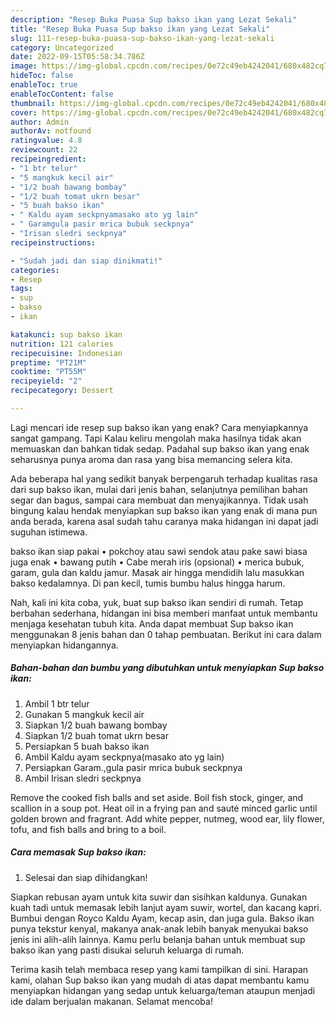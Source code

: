 ```yaml
---
description: "Resep Buka Puasa Sup bakso ikan yang Lezat Sekali"
title: "Resep Buka Puasa Sup bakso ikan yang Lezat Sekali"
slug: 111-resep-buka-puasa-sup-bakso-ikan-yang-lezat-sekali
category: Uncategorized
date: 2022-09-15T05:58:34.786Z
image: https://img-global.cpcdn.com/recipes/0e72c49eb4242041/680x482cq70/sup-bakso-ikan-foto-resep-utama.jpg
hideToc: false
enableToc: true
enableTocContent: false
thumbnail: https://img-global.cpcdn.com/recipes/0e72c49eb4242041/680x482cq70/sup-bakso-ikan-foto-resep-utama.jpg
cover: https://img-global.cpcdn.com/recipes/0e72c49eb4242041/680x482cq70/sup-bakso-ikan-foto-resep-utama.jpg
author: Admin
authorAv: notfound
ratingvalue: 4.8
reviewcount: 22
recipeingredient:
- "1 btr telur"
- "5 mangkuk kecil air"
- "1/2 buah bawang bombay"
- "1/2 buah tomat ukrn besar"
- "5 buah bakso ikan"
- " Kaldu ayam seckpnyamasako ato yg lain"
- " Garamgula pasir mrica bubuk seckpnya"
- "Irisan sledri seckpnya"
recipeinstructions:

- "Sudah jadi dan siap dinikmati!"
categories:
- Resep
tags:
- sup
- bakso
- ikan

katakunci: sup bakso ikan 
nutrition: 121 calories
recipecuisine: Indonesian
preptime: "PT21M"
cooktime: "PT55M"
recipeyield: "2"
recipecategory: Dessert

---
```



Lagi mencari ide resep sup bakso ikan yang enak? Cara menyiapkannya sangat gampang. Tapi Kalau keliru mengolah maka hasilnya tidak akan memuaskan dan bahkan tidak sedap. Padahal sup bakso ikan yang enak seharusnya punya aroma dan rasa yang bisa memancing selera kita.


Ada beberapa hal yang sedikit banyak berpengaruh terhadap kualitas rasa dari sup bakso ikan, mulai dari jenis bahan, selanjutnya pemilihan bahan segar dan bagus, sampai cara membuat dan menyajikannya. Tidak usah bingung kalau hendak menyiapkan sup bakso ikan yang enak di mana pun anda berada, karena asal sudah tahu caranya maka hidangan ini dapat jadi suguhan istimewa.

bakso ikan siap pakai • pokchoy atau sawi sendok atau pake sawi biasa juga enak • bawang putih • Cabe merah iris (opsional) • merica bubuk, garam, gula dan kaldu jamur. Masak air hingga mendidih lalu masukkan bakso kedalamnya. Di pan kecil, tumis bumbu halus hingga harum.


Nah, kali ini kita coba, yuk, buat sup bakso ikan sendiri di rumah. Tetap berbahan sederhana, hidangan ini bisa memberi manfaat untuk membantu menjaga kesehatan tubuh kita. Anda dapat membuat Sup bakso ikan menggunakan 8 jenis bahan dan 0 tahap pembuatan. Berikut ini cara dalam menyiapkan hidangannya.

<!--inarticleads1-->

##### Bahan-bahan dan bumbu yang dibutuhkan untuk menyiapkan Sup bakso ikan:

1. Ambil 1 btr telur
1. Gunakan 5 mangkuk kecil air
1. Siapkan 1/2 buah bawang bombay
1. Siapkan 1/2 buah tomat ukrn besar
1. Persiapkan 5 buah bakso ikan
1. Ambil  Kaldu ayam seckpnya(masako ato yg lain)
1. Persiapkan  Garam.,gula pasir mrica bubuk seckpnya
1. Ambil Irisan sledri seckpnya


Remove the cooked fish balls and set aside. Boil fish stock, ginger, and scallion in a soup pot. Heat oil in a frying pan and sauté minced garlic until golden brown and fragrant. Add white pepper, nutmeg, wood ear, lily flower, tofu, and fish balls and bring to a boil. 

<!--inarticleads2-->

##### Cara memasak Sup bakso ikan:


1. Selesai dan siap dihidangkan!

Siapkan rebusan ayam untuk kita suwir dan sisihkan kaldunya. Gunakan kuah tadi untuk memasak lebih lanjut ayam suwir, wortel, dan kacang kapri. Bumbui dengan Royco Kaldu Ayam, kecap asin, dan juga gula. Bakso ikan punya tekstur kenyal, makanya anak-anak lebih banyak menyukai bakso jenis ini alih-alih lainnya. Kamu perlu belanja bahan untuk membuat sup bakso ikan yang pasti disukai seluruh keluarga di rumah. 

Terima kasih telah membaca resep yang kami tampilkan di sini. Harapan kami, olahan Sup bakso ikan yang mudah di atas dapat membantu kamu menyiapkan hidangan yang sedap untuk keluarga/teman ataupun menjadi ide dalam berjualan makanan. Selamat mencoba!
